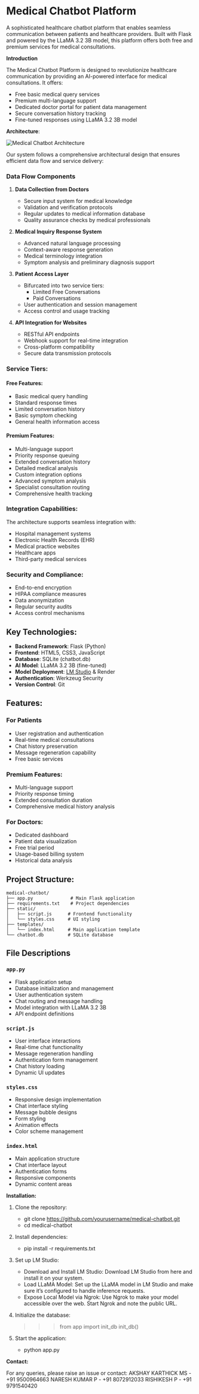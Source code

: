 # Medical Chatbot Platform

A sophisticated healthcare chatbot platform that enables seamless communication between patients and healthcare providers. Built with Flask and powered by the LLaMA 3.2 3B model, this platform offers both free and premium services for medical consultations.

**Introduction**

The Medical Chatbot Platform is designed to revolutionize healthcare communication by providing an AI-powered interface for medical consultations. It offers:

- Free basic medical query services
- Premium multi-language support
- Dedicated doctor portal for patient data management
- Secure conversation history tracking
- Fine-tuned responses using LLaMA 3.2 3B model

**Architecture**:

![Medical Chatbot Architecture](images/architecture.png)

Our system follows a comprehensive architectural design that ensures efficient data flow and service delivery:

### Data Flow Components

1. **Data Collection from Doctors**
   - Secure input system for medical knowledge
   - Validation and verification protocols
   - Regular updates to medical information database
   - Quality assurance checks by medical professionals

2. **Medical Inquiry Response System**
   - Advanced natural language processing
   - Context-aware response generation
   - Medical terminology integration
   - Symptom analysis and preliminary diagnosis support

3. **Patient Access Layer**
   - Bifurcated into two service tiers:
     - Limited Free Conversations
     - Paid Conversations
   - User authentication and session management
   - Access control and usage tracking

4. **API Integration for Websites**
   - RESTful API endpoints
   - Webhook support for real-time integration
   - Cross-platform compatibility
   - Secure data transmission protocols

### Service Tiers:

#### Free Features:
- Basic medical query handling
- Standard response times
- Limited conversation history
- Basic symptom checking
- General health information access

#### Premium Features:
- Multi-language support
- Priority response queuing
- Extended conversation history
- Detailed medical analysis
- Custom integration options
- Advanced symptom analysis
- Specialist consultation routing
- Comprehensive health tracking

### Integration Capabilities:

The architecture supports seamless integration with:
- Hospital management systems
- Electronic Health Records (EHR)
- Medical practice websites
- Healthcare apps
- Third-party medical services

### Security and Compliance:

- End-to-end encryption
- HIPAA compliance measures
- Data anonymization
- Regular security audits
- Access control mechanisms

## Key Technologies:

- **Backend Framework**: Flask (Python)
- **Frontend**: HTML5, CSS3, JavaScript
- **Database**: SQLite (chatbot.db)
- **AI Model**: LLaMA 3.2 3B (fine-tuned)
- **Model Deployment**: [LM Studio](https://lmstudio.ai/) & Render
- **Authentication**: Werkzeug Security
- **Version Control**: Git

## Features:

### For Patients
- User registration and authentication
- Real-time medical consultations
- Chat history preservation
- Message regeneration capability
- Free basic services

### Premium Features:
- Multi-language support
- Priority response timing
- Extended consultation duration
- Comprehensive medical history analysis

### For Doctors:
- Dedicated dashboard
- Patient data visualization
- Free trial period
- Usage-based billing system
- Historical data analysis

## Project Structure:

```
medical-chatbot/
├── app.py              # Main Flask application
├── requirements.txt    # Project dependencies
├── static/
│   ├── script.js      # Frontend functionality
│   └── styles.css     # UI styling
├── templates/
│   └── index.html     # Main application template
└── chatbot.db         # SQLite database
```

## File Descriptions

### `app.py`
- Flask application setup
- Database initialization and management
- User authentication system
- Chat routing and message handling
- Model integration with LLaMA 3.2 3B
- API endpoint definitions

### `script.js`
- User interface interactions
- Real-time chat functionality
- Message regeneration handling
- Authentication form management
- Chat history loading
- Dynamic UI updates

### `styles.css`
- Responsive design implementation
- Chat interface styling
- Message bubble designs
- Form styling
- Animation effects
- Color scheme management

### `index.html`
- Main application structure
- Chat interface layout
- Authentication forms
- Responsive components
- Dynamic content areas

 **Installation:**

1. Clone the repository:
    - git clone https://github.com/yourusername/medical-chatbot.git
    - cd medical-chatbot

2. Install dependencies:
    - pip install -r requirements.txt

3. Set up LM Studio:
    - Download and Install LM Studio: Download LM Studio from here and install it on your system.
    - Load LLaMA Model: Set up the LLaMA model in LM Studio and make sure it’s configured to handle inference requests.
    - Expose Local Model via Ngrok: Use Ngrok to make your model accessible over the web. Start Ngrok and note the public URL.

4. Initialize the database:
    >>> from app import init_db
    >>> init_db()

5. Start the application:
    - python app.py


 **Contact:**

For any queries, please raise an issue or contact: 
AKSHAY KARTHICK MS - +91 9500964663
NARESH KUMAR P -  +91 8072912033
RISHIKESH P - +91 9791540420
